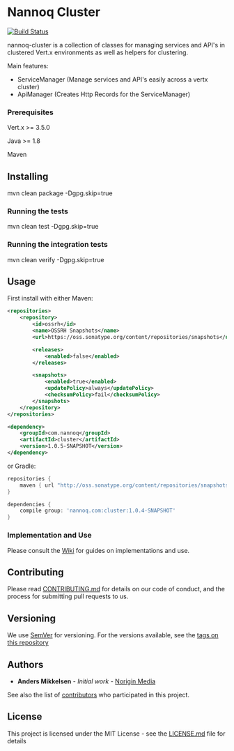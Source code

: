 # Nannoq Cluster

[![Build Status](https://www.tomrom.net/buildStatus/icon?job=nannoq-cluster/develop)](https://www.tomrom.net/job/nannoq-cluster/job/develop/)

nannoq-cluster is a collection of classes for managing services and API's in clustered Vert.x environments as well as helpers for clustering.

Main features:
 - ServiceManager (Manage services and API's easily across a vertx cluster)
 - ApiManager (Creates Http Records for the ServiceManager)

### Prerequisites

Vert.x >= 3.5.0

Java >= 1.8

Maven

## Installing

mvn clean package -Dgpg.skip=true

### Running the tests

mvn clean test -Dgpg.skip=true

### Running the integration tests

mvn clean verify -Dgpg.skip=true

## Usage

First install with either Maven:

```xml
<repositories>
    <repository>
        <id>ossrh</id>
        <name>OSSRH Snapshots</name>
        <url>https://oss.sonatype.org/content/repositories/snapshots</url>

        <releases>
            <enabled>false</enabled>
        </releases>

        <snapshots>
            <enabled>true</enabled>
            <updatePolicy>always</updatePolicy>
            <checksumPolicy>fail</checksumPolicy>
        </snapshots>
    </repository>
</repositories>

<dependency>
    <groupId>com.nannoq</groupId>
    <artifactId>cluster</artifactId>
    <version>1.0.5-SNAPSHOT</version>
</dependency>
```

or Gradle:

```groovy
repositories {
    maven { url "http://oss.sonatype.org/content/repositories/snapshots/" }
}

dependencies {
    compile group: 'nannoq.com:cluster:1.0.4-SNAPSHOT'
}
```

### Implementation and Use

Please consult the [Wiki](https://github.com/NoriginMedia/nannoq-cluster/wiki) for guides on implementations and use.

## Contributing

Please read [CONTRIBUTING.md](https://github.com/NoriginMedia/nannoq-cluster/blob/master/CONTRIBUTING.md) for details on our code of conduct, and the process for submitting pull requests to us.

## Versioning

We use [SemVer](http://semver.org/) for versioning. For the versions available, see the [tags on this repository](https://github.com/NoriginMedia/nannoq-cluster/tags)

## Authors

* **Anders Mikkelsen** - *Initial work* - [Norigin Media](http://noriginmedia.com/)

See also the list of [contributors](https://github.com/NoriginMedia/nannoq-cluster/contributors) who participated in this project.

## License

This project is licensed under the MIT License - see the [LICENSE.md](https://github.com/NoriginMedia/nannoq-cluster/blob/master/LICENSE) file for details
